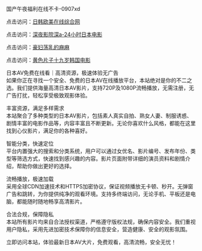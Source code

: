 国产午夜福利在线不卡-0907xd

点击访问：<a href="https://heiliaoga6s9v.pages.dev">日韩欧美在线综合网</a>

点击访问：<a href="https://heiliaoow5kzm.pages.dev">深夜影院深a-24小时日本电影</a>

点击访问：<a href="https://heiliao2dmwwy.pages.dev">豪妇荡乳的麻麻</a>

点击访问：<a href="https://heiliaoe8ajia.pages.dev">黄色片子十九岁韩国电影</a>

日本AV免费在线看｜高清资源，极速体验无广告  
如果你正在寻找一个安全、免费的日本AV在线播放平台，本站绝对是你的不二之选。我们提供海量高清日本AV影片，支持720P及1080P流畅播放，无需注册，无广告打扰，轻松享受极致观影体验。

丰富资源，满足多样需求  
本站聚合了多种类型的日本AV影片，包括素人真实自拍、熟女人妻、制服诱惑、剧情丰富的电影作品等，内容丰富且不断更新。无论你喜欢什么风格，都能在这里找到心仪影片，满足你的各种喜好。

智能分类，快速定位  
平台内置强大的搜索和分类系统，用户可以通过女优名、影片编号、发布年份、类型等筛选方式，快速找到感兴趣的内容。影片页面附带详细的演员资料和剧情介绍，帮助你做出更好的选择。

流畅播放，极速加载  
采用全球CDN加速技术和HTTPS加密协议，保证视频播放无卡顿、秒开。无弹窗广告和跳转，为你提供纯净的观看环境。支持多终端访问，无论手机、平板还是电脑，都能随时随地畅享高清影片。

合法合规，保障隐私  
本站所有影片均来自合法授权渠道，严格遵守版权法规，确保内容安全。我们重视用户隐私，采用先进加密技术保障你的信息安全，营造健康、安全的观影氛围。

立即访问本站，体验最新日本AV大片，免费观看，高清流畅，安全无忧！

<span style="display:none;">[Canonical link]( https://github.com/duan287/85201 ）</span>

